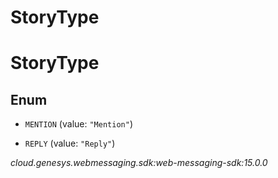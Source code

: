 # StoryType


# StoryType

## Enum


* `MENTION` (value: `"Mention"`)

* `REPLY` (value: `"Reply"`)




_cloud.genesys.webmessaging.sdk:web-messaging-sdk:15.0.0_
